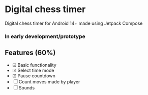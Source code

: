 # Digital chess timer
Digital chess timer for Android 14+ made using Jetpack Compose

### In early development/prototype

## Features (60%)
* ☑ Basic functionality
* ☑ Select time mode
* ☑ Pause countdown
* ☐ Count moves made by player
* ☐ Sounds